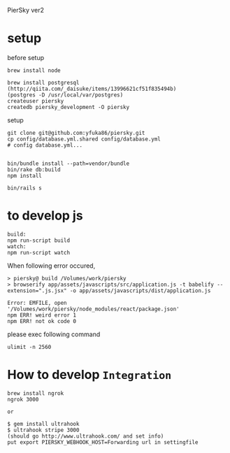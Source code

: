 PierSky ver2

# setup

before setup

    brew install node

    brew install postgresql
    (http://qiita.com/_daisuke/items/13996621cf51f835494b)
    (postgres -D /usr/local/var/postgres)
    createuser piersky
    createdb piersky_development -O piersky

setup

    git clone git@github.com:yfuka86/piersky.git
    cp config/database.yml.shared config/database.yml
    # config database.yml...


    bin/bundle install --path=vendor/bundle
    bin/rake db:build
    npm install

    bin/rails s

# to develop js

    build:
    npm run-script build
    watch:
    npm run-script watch

When following error occured,

    > piersky@ build /Volumes/work/piersky
    > browserify app/assets/javascripts/src/application.js -t babelify --extension=".js.jsx" -o app/assets/javascripts/dist/application.js

    Error: EMFILE, open '/Volumes/work/piersky/node_modules/react/package.json'
    npm ERR! weird error 1
    npm ERR! not ok code 0

please exec following command

    ulimit -n 2560

# How to develop `Integration`

    brew install ngrok
    ngrok 3000

    or

    $ gem install ultrahook
    $ ultrahook stripe 3000
    (should go http://www.ultrahook.com/ and set info)
    put export PIERSKY_WEBHOOK_HOST=Forwarding url in settingfile
